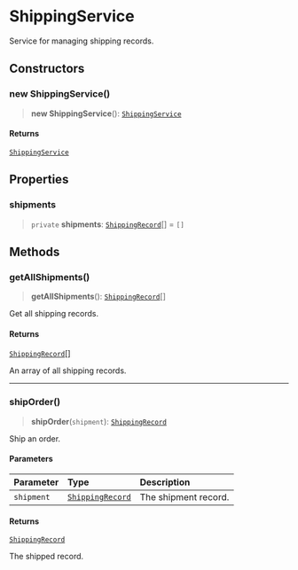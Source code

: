 # ShippingService

Service for managing shipping records.

## Constructors

### new ShippingService()

> **new ShippingService**(): [`ShippingService`](ShippingService.md)

#### Returns

[`ShippingService`](ShippingService.md)

## Properties

### shipments

> `private` **shipments**: [`ShippingRecord`](../interfaces/ShippingRecord.md)[] = `[]`

## Methods

### getAllShipments()

> **getAllShipments**(): [`ShippingRecord`](../interfaces/ShippingRecord.md)[]

Get all shipping records.

#### Returns

[`ShippingRecord`](../interfaces/ShippingRecord.md)[]

An array of all shipping records.

***

### shipOrder()

> **shipOrder**(`shipment`): [`ShippingRecord`](../interfaces/ShippingRecord.md)

Ship an order.

#### Parameters

| Parameter | Type | Description |
| :------ | :------ | :------ |
| `shipment` | [`ShippingRecord`](../interfaces/ShippingRecord.md) | The shipment record. |

#### Returns

[`ShippingRecord`](../interfaces/ShippingRecord.md)

The shipped record.
